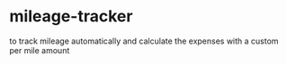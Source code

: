 # mileage-tracker
to track mileage automatically and calculate the expenses with a custom per mile amount
